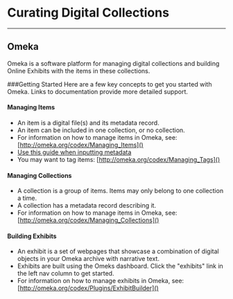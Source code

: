 # Curating Digital Collections #
---
## Omeka

Omeka is a software platform for managing digital collections and building Online Exhibits with the items in these collections.

###Getting Started
Here are a few key concepts to get you started with Omeka. Links to documentation provide more detailed support.
#### Managing Items
* An item is a digital file(s) and its metadata record.
* An item can be included in one collection, or no collection.
* For information on how to manage items in Omeka, see:[http://omeka.org/codex/Managing_Items]()
* [Use this guide when inputting metadata](https://docs.google.com/spreadsheets/d/1W3QFz1HYHDCv5ieEVkrqPfhAvyHdFvzgjmyfiOar2yE/edit#gid=0)
* You may want to tag items: [http://omeka.org/codex/Managing_Tags]()
#### Managing Collections
* A collection is a group of items. Items may only belong to one collection a time.
* A collection has a metadata record describing it.
* For information on how to manage items in Omeka, see: [http://omeka.org/codex/Managing_Collections]()
#### Building Exhibits
* An exhibit is a set of webpages that showcase a combination of digital objects in your Omeka archive with narrative text.
* Exhibits are built using the Omeks dashboard. Click the "exhibits" link in the left nav column to get started.
* For information on how to manage exhibits in Omeka, see: [http://omeka.org/codex/Plugins/ExhibitBuilder]()